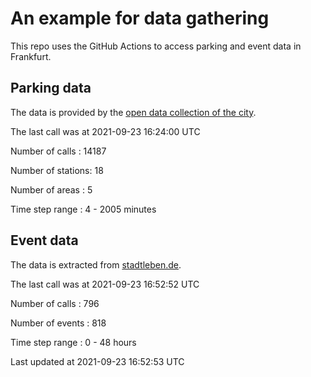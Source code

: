 # An example for data gathering

This repo uses the GitHub Actions to access parking and event data in Frankfurt.

## Parking data
The data is provided by the [open data collection of the city](https://www.offenedaten.frankfurt.de/).

The last call was at 2021-09-23 16:24:00 UTC

Number of calls   : 14187

Number of stations:    18

Number of areas   :     5

Time step range   :     4 -  2005 minutes


## Event data
The data is extracted from [stadtleben.de](https://stadtleben.de/frankfurt/).

The last call was at 2021-09-23 16:52:52 UTC

Number of calls   : 796

Number of events  : 818

Time step range   :   0 -  48 hours


Last updated at 2021-09-23 16:52:53 UTC
